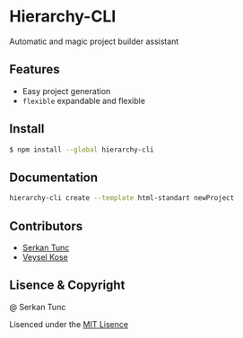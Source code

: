 # Hierarchy-CLI

Automatic and magic project builder assistant

## Features

 - Easy project generation
 - `flexible` expandable and flexible

## Install
```sh
$ npm install --global hierarchy-cli
```


## Documentation

```sh
hierarchy-cli create --template html-standart newProject
```

## Contributors
 - [Serkan Tunc](https://srktnc.github.io)
 - [Veysel Kose](https://veyselkose.tk)
 
## Lisence & Copyright
 @ Serkan Tunc
 
 Lisenced under the [MIT Lisence](https://github.com/srktnc/Basic-Verifier/blob/master/LICENSE)
